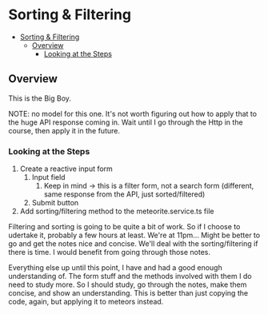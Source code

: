# Sorting & Filtering

- [Sorting & Filtering](#sorting--filtering)
  - [Overview](#overview)
    - [Looking at the Steps](#looking-at-the-steps)

## Overview

This is the Big Boy.  

NOTE: no model for this one.
It's not worth figuring out how to apply that to the huge API response coming in.
Wait until I go through the Http in the course, then apply it in the future.

### Looking at the Steps

1. Create a reactive input form
   1. Input field
      1. Keep in mind -> this is a filter form, not a search form (different, same response from the API, just sorted/filtered)
   2. Submit button
2. Add sorting/filtering method to the meteorite.service.ts file  

Filtering and sorting is going to be quite a bit of work. So if I choose to udertake it, probably a few hours at least.
We're at 11pm... Might be better to go and get the notes nice and concise.
We'll deal with the sorting/filtering if there is time.
I would benefit from going through those notes.  

Everything else up until this point, I have and had a good enough understanding of.
The form stuff and the methods involved with them I do need to study more.
So I should study, go through the notes, make them concise, and show an understanding.
This is better than just copying the code, again, but applying it to meteors instead.
